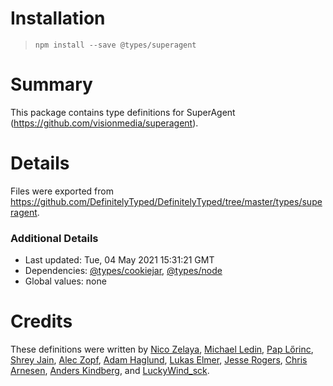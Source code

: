 # Installation
> `npm install --save @types/superagent`

# Summary
This package contains type definitions for SuperAgent (https://github.com/visionmedia/superagent).

# Details
Files were exported from https://github.com/DefinitelyTyped/DefinitelyTyped/tree/master/types/superagent.

### Additional Details
 * Last updated: Tue, 04 May 2021 15:31:21 GMT
 * Dependencies: [@types/cookiejar](https://npmjs.com/package/@types/cookiejar), [@types/node](https://npmjs.com/package/@types/node)
 * Global values: none

# Credits
These definitions were written by [Nico Zelaya](https://github.com/NicoZelaya), [Michael Ledin](https://github.com/mxl), [Pap Lőrinc](https://github.com/paplorinc), [Shrey Jain](https://github.com/shreyjain1994), [Alec Zopf](https://github.com/zopf), [Adam Haglund](https://github.com/beeequeue), [Lukas Elmer](https://github.com/lukaselmer), [Jesse Rogers](https://github.com/theQuazz), [Chris Arnesen](https://github.com/carnesen), [Anders Kindberg](https://github.com/ghostganz), and [LuckyWind_sck](https://github.com/LuckyWindsck).
